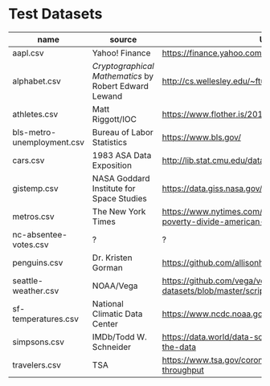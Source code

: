 # Test Datasets

| name | source | URL |
|------|--------|-----|
| aapl.csv | Yahoo! Finance | https://finance.yahoo.com/lookup |
| alphabet.csv | *Cryptographical Mathematics* by Robert Edward Lewand | http://cs.wellesley.edu/~fturbak/codman/letterfreq.html |
| athletes.csv | Matt Riggott/IOC | https://www.flother.is/2017/olympic-games-data/ |
| bls-metro-unemployment.csv | Bureau of Labor Statistics | https://www.bls.gov/ |
| cars.csv | 1983 ASA Data Exposition | http://lib.stat.cmu.edu/datasets/ |
| gistemp.csv | NASA Goddard Institute for Space Studies | https://data.giss.nasa.gov/gistemp/ |
| metros.csv | The New York Times | https://www.nytimes.com/2019/12/02/upshot/wealth-poverty-divide-american-cities.html |
| nc-absentee-votes.csv | ? | ? |
| penguins.csv | Dr. Kristen Gorman | https://github.com/allisonhorst/palmerpenguins |
| seattle-weather.csv | NOAA/Vega | https://github.com/vega/vega-datasets/blob/master/scripts/weather.py |
| sf-temperatures.csv | National Climatic Data Center | https://www.ncdc.noaa.gov/ |
| simpsons.csv | IMDb/Todd W. Schneider | https://data.world/data-society/the-simpsons-by-the-data |
| travelers.csv | TSA | https://www.tsa.gov/coronavirus/passenger-throughput |
